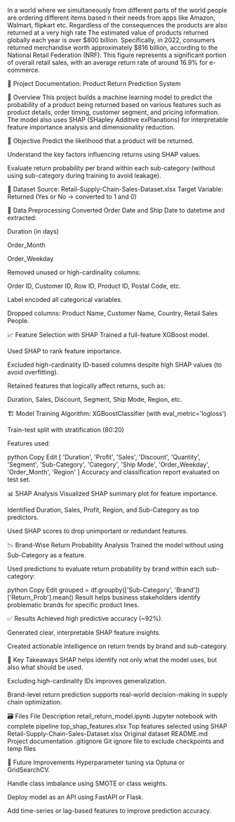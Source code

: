 In a world where we simultaneously from different parts of the world people are 
ordering different items based n their needs from apps like Amazon, Walmart, flipkart etc.
Regardless of the consequences the products are also returned at a very high rate 
The estimated value of products returned globally each year is over $800 billion.
Specifically, in 2022, consumers returned merchandise worth approximately $816 billion, 
according to the National Retail Federation (NRF). This figure represents a significant portion
of overall retail sales, with an average return rate of around 16.9% for e-commerce. 

📝 Project Documentation: Product Return Prediction System

📌 Overview
This project builds a machine learning model to predict the probability of a product being returned based on various features such as product details, order timing, customer segment, and pricing information. The model also uses SHAP (SHapley Additive exPlanations) for interpretable feature importance analysis and dimensionality reduction.

🎯 Objective
Predict the likelihood that a product will be returned.

Understand the key factors influencing returns using SHAP values.

Evaluate return probability per brand within each sub-category (without using sub-category during training to avoid leakage).

📂 Dataset
Source: Retail-Supply-Chain-Sales-Dataset.xlsx
Target Variable: Returned (Yes or No → converted to 1 and 0)

🧹 Data Preprocessing
Converted Order Date and Ship Date to datetime and extracted:

Duration (in days)

Order_Month

Order_Weekday

Removed unused or high-cardinality columns:

Order ID, Customer ID, Row ID, Product ID, Postal Code, etc.

Label encoded all categorical variables.

Dropped columns: Product Name, Customer Name, Country, Retail Sales People.

📈 Feature Selection with SHAP
Trained a full-feature XGBoost model.

Used SHAP to rank feature importance.

Excluded high-cardinality ID-based columns despite high SHAP values (to avoid overfitting).

Retained features that logically affect returns, such as:

Duration, Sales, Discount, Segment, Ship Mode, Region, etc.

🏗️ Model Training
Algorithm: XGBoostClassifier (with eval_metric='logloss')

Train-test split with stratification (80:20)

Features used:

python
Copy
Edit
[
  'Duration', 'Profit', 'Sales', 'Discount', 'Quantity', 'Segment',
  'Sub-Category', 'Category', 'Ship Mode', 'Order_Weekday',
  'Order_Month', 'Region'
]
Accuracy and classification report evaluated on test set.

📊 SHAP Analysis
Visualized SHAP summary plot for feature importance.

Identified Duration, Sales, Profit, Region, and Sub-Category as top predictors.

Used SHAP scores to drop unimportant or redundant features.

📉 Brand-Wise Return Probability Analysis
Trained the model without using Sub-Category as a feature.

Used predictions to evaluate return probability by brand within each sub-category:

python
Copy
Edit
grouped = df.groupby(['Sub-Category', 'Brand'])['Return_Prob'].mean()
Result helps business stakeholders identify problematic brands for specific product lines.

✅ Results
Achieved high predictive accuracy (~92%).

Generated clear, interpretable SHAP feature insights.

Created actionable intelligence on return trends by brand and sub-category.

🧠 Key Takeaways
SHAP helps identify not only what the model uses, but also what should be used.

Excluding high-cardinality IDs improves generalization.

Brand-level return prediction supports real-world decision-making in supply chain optimization.

🗃️ Files
File	Description
retail_return_model.ipynb	Jupyter notebook with complete pipeline
top_shap_features.xlsx	Top features selected using SHAP
Retail-Supply-Chain-Sales-Dataset.xlsx	Original dataset
README.md	Project documentation
.gitignore	Git ignore file to exclude checkpoints and temp files

📌 Future Improvements
Hyperparameter tuning via Optuna or GridSearchCV.

Handle class imbalance using SMOTE or class weights.

Deploy model as an API using FastAPI or Flask.

Add time-series or lag-based features to improve prediction accuracy.
